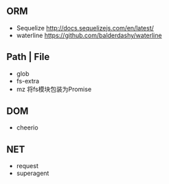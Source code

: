 ## ORM
* Sequelize http://docs.sequelizejs.com/en/latest/
* waterline https://github.com/balderdashy/waterline

## Path | File
* glob 
* fs-extra
* mz 将fs模块包装为Promise

## DOM
* cheerio

## NET
* request
* superagent
